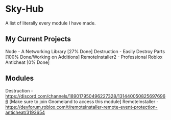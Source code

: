 # Sky-Hub
A list of literally every module I have made.

## My Current Projects
Node - A Networking Library [27% Done]
Destruction - Easily Destroy Parts [100% Done/Working on Additions]
RemoteInstaller2 - Professional Roblox Anticheat [0% Done]

## Modules
Destruction - https://discord.com/channels/189017950496227328/1314400508256976966 [Make sure to join Gnomeland to access this module]
RemoteInstaller - https://devforum.roblox.com/t/remoteinstaller-remote-event-protection-anticheat/3193654
